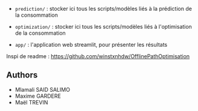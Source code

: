- `prediction/` : stocker ici tous les scripts/modèles liés à la prédiction de la consommation

- `optimization/` : stocker ici tous les scripts/modèles liés à l'optimisation de la consommation

- `app/` : l'application web streamlit, pour présenter les résultats

Inspi de readme : https://github.com/winstxnhdw/OfflinePathOptimisation

## Authors

- Mlamali SAID SALIMO
- Maxime GARDERE
- Maël TREVIN